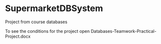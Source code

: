 SupermarketDBSystem
===================

Project from course databases

To see the conditions for the project open Databases-Teamwork-Practical-Project.docx
